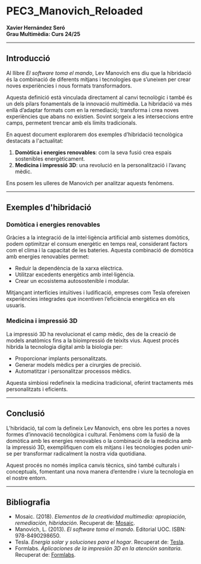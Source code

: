 # PEC3_Manovich_Reloaded  
**Xavier Hernández Seró**  
**Grau Multimèdia: Curs 24/25**

---

## Introducció  
Al llibre *El software toma el mando*, Lev Manovich ens diu que la hibridació és la combinació de diferents mitjans i tecnologies que s’uneixen per crear noves experiències i nous formats transformadors.

Aquesta definició està vinculada directament al canvi tecnològic i també és un dels pilars fonamentals de la innovació multimèdia. La hibridació va més enllà d’adaptar formats com en la remediació; transforma i crea noves experiències que abans no existien. Sovint sorgeix a les interseccions entre camps, permetent trencar amb els límits tradicionals.

En aquest document explorarem dos exemples d’hibridació tecnològica destacats a l'actualitat:  
1. **Domòtica i energies renovables**: com la seva fusió crea espais sostenibles energèticament.  
2. **Medicina i impressió 3D**: una revolució en la personalització i l’avanç mèdic.  

Ens posem les ulleres de Manovich per analitzar aquests fenòmens.  

---

## Exemples d'hibridació  

### **Domòtica i energies renovables**  
Gràcies a la integració de la intel·ligència artificial amb sistemes domòtics, podem optimitzar el consum energètic en temps real, considerant factors com el clima i la capacitat de les bateries. Aquesta combinació de domòtica amb energies renovables permet:  
- Reduir la dependència de la xarxa elèctrica.  
- Utilitzar excedents energètics amb intel·ligència.  
- Crear un ecosistema autosostenible i modular.  

Mitjançant interfícies intuïtives i ludificació, empreses com Tesla ofereixen experiències integrades que incentiven l’eficiència energètica en els usuaris.  

### **Medicina i impressió 3D**  
La impressió 3D ha revolucionat el camp mèdic, des de la creació de models anatòmics fins a la bioimpressió de teixits vius. Aquest procés hibrida la tecnologia digital amb la biologia per:  
- Proporcionar implants personalitzats.  
- Generar models mèdics per a cirurgies de precisió.  
- Automatitzar i personalitzar processos mèdics.  

Aquesta simbiosi redefineix la medicina tradicional, oferint tractaments més personalitzats i eficients.  

---

## Conclusió  
L’hibridació, tal com la defineix Lev Manovich, ens obre les portes a noves formes d’innovació tecnològica i cultural. Fenòmens com la fusió de la domòtica amb les energies renovables o la combinació de la medicina amb la impressió 3D, exemplifiquen com els mitjans i les tecnologies poden unir-se per transformar radicalment la nostra vida quotidiana.  

Aquest procés no només implica canvis tècnics, sinó també culturals i conceptuals, fomentant una nova manera d’entendre i viure la tecnologia en el nostre entorn.  

---

## Bibliografia  
- Mosaic. (2018). *Elementos de la creatividad multimedia: apropiación, remediación, hibridación*. Recuperat de: [Mosaic](https://mosaic.uoc.edu/2018/01/18/elementos-de-la-creatividad-multimedia-apropiacion-remediacion-hibridacion/).  
- Manovich, L. (2013). *El software toma el mando*. Editorial UOC. ISBN: 978-8490298650.  
- Tesla. *Energía solar y soluciones para el hogar*. Recuperat de: [Tesla](https://www.tesla.com/es_es/energy).  
- Formlabs. *Aplicaciones de la impresión 3D en la atención sanitaria*. Recuperat de: [Formlabs](https://formlabs.com/es/blog/impresion-3D-atencion-sanitaria/).  
